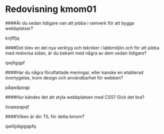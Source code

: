 ---
---
Redovisning kmom01
=========================

####Är du sedan tidigare van att jobba i ramverk för att bygga webbplatser?

knjflfjq

####Det blev en del nya verktyg och tekniker i labbmiljön och för att jobba med redovisa sidan, är du bekant med några av dem sedan tidigare?

qwjfqjqpf

####Har du några förutfattade meningar, eller kanske en etablerad övertygelse, inom design och användbarhet för webben?

påqwåpoqp

####Hur kändes det att styla webbplatsen med CSS? Gick det bra?

öoqwpqpqf

####Vilken är din TIL för detta kmom?

qwlöjdqjqjqpfq
